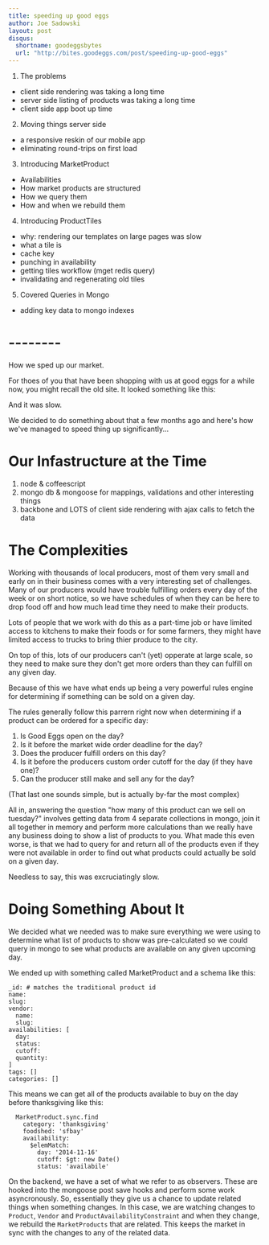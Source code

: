 ```yaml
---
title: speeding up good eggs
author: Joe Sadowski
layout: post
disqus:
  shortname: goodeggsbytes
  url: "http://bites.goodeggs.com/post/speeding-up-good-eggs"
---
```


1. The problems
  * client side rendering was taking a long time
  * server side listing of products was taking a long time
  * client side app boot up time

2. Moving things server side
  * a responsive reskin of our mobile app
  * eliminating round-trips on first load

3. Introducing MarketProduct
  * Availabilities
  * How market products are structured
  * How we query them
  * How and when we rebuild them

4. Introducing ProductTiles
  * why: rendering our templates on large pages was slow
  * what a tile is
  * cache key
  * punching in availability
  * getting tiles workflow (mget redis query)
  * invalidating and regenerating old tiles

5. Covered Queries in Mongo
 * adding key data to mongo indexes

# --------


How we sped up our market.

For thoes of you that have been shopping with us at good eggs for a while now, you might recall the old site. It looked something like this:


And it was slow.

We decided to do something about that a few months ago and here's how we've managed to speed thing up significantly...

# Our Infastructure at the Time

1) node & coffeescript
2) mongo db & mongoose for mappings, validations and other interesting things
3) backbone and LOTS of client side rendering with ajax calls to fetch the data


# The Complexities
Working with thousands of local producers, most of them very small and early on in their business comes with a very interesting set of challenges. Many of our producers would have trouble fulfilling orders every day of the week or on short notice, so we have schedules of when they can be here to drop food off and how much lead time they need to make their products.

Lots of people that we work with do this as a part-time job or have limited access to kitchens to make their foods or for some farmers, they might have limited access to trucks to bring thier produce to the city.

On top of this, lots of our producers can't (yet) opperate at large scale, so they need to make sure they don't get more orders than they can fulfill on any given day.

Because of this we have what ends up being a very powerful rules engine for determining if something can be sold on a given day.

The rules generally follow this parrern right now when determining if a product can be ordered for a specific day:

1) Is Good Eggs open on the day?
2) Is it before the market wide order deadline for the day?
3) Does the producer fulfill orders on this day?
4) Is it before the producers custom order cutoff for the day (if they have one)?
5) Can the producer still make and sell any for the day?

(That last one sounds simple, but is actually by-far the most complex)

All in, answering the question "how many of this product can we sell on tuesday?" involves getting data from 4 separate collections in mongo, join it all together in memory and perform more calculations than we really have any business doing to show a list of products to you. What made this even worse, is that we had to query for and return all of the products even if they were not available in order to find out what products could actually be sold on a given day.

Needless to say, this was excruciatingly slow.


# Doing Something About It

We decided what we needed was to make sure everything we were using to determine what list of products to show was pre-calculated so we could query in mongo to see what products are available on any given upcoming day.

We ended up with something called MarketProduct and a schema like this:

    _id: # matches the traditional product id
    name:
    slug:
    vendor:
      name:
      slug:
    availabilities: [
      day:
      status:
      cutoff:
      quantity:
    ]
    tags: []
    categories: []

This means we can get all of the products available to buy on the day before thanksgiving like this:

      MarketProduct.sync.find
        category: 'thanksgiving'
        foodshed: 'sfbay'
        availability:
          $elemMatch:
            day: '2014-11-16'
            cutoff: $gt: new Date()
            status: 'availabile'

On the backend, we have a set of what we refer to as observers. These are hooked into the mongoose post save hooks and perform some work asyncronously. So, essentially they give us a chance to update related things when something changes. In this case, we are watching changes to `Product`, `Vendor` and `ProductAvailabilityConstraint` and when they change, we rebuild the `MarketProducts` that are related. This keeps the market in sync with the changes to any of the related data.

